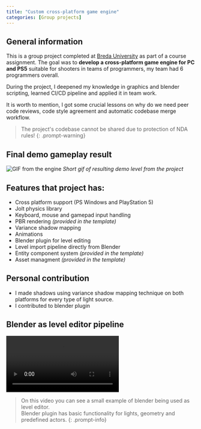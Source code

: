 ```yaml
---
title: "Custom cross-platform game engine"
categories: [Group projects]
---
```


## General information

This is a group project completed at [Breda University](https://www.buas.nl/) as part of a course assignment. The goal was to **develop a cross-platform game engine for PC and PS5** suitable for shooters in teams of programmers, my team had 6 programmers overall.

During the project, I deepened my knowledge in graphics and blender scripting, learned CI/CD pipeline and applied it in team work.

It is worth to mention, I got some crucial lessons on why do we need peer code reviews, code style agreement and automatic codebase merge workflow.

> The project's codebase cannot be shared due to protection of NDA rules!
{: .prompt-warning}

## Final demo gameplay result

![GIF from the engine](../assets/post_data/fps_coop/game.gif)
*Short gif of resulting demo level from the project*

## Features that project has:

- Cross platform support (PS Windows and PlayStation 5)
- Jolt physics library
- Keyboard, mouse and gamepad input handling
- PBR rendering *(provided in the template)*
- Variance shadow mapping
- Animations
- Blender plugin for level editing
- Level import pipeline directly from Blender
- Entity component system *(provided in the template)*
- Asset managment *(provided in the template)*

## Personal contribution

- I made shadows using variance shadow mapping technique on both platforms for every type of light source.
- I contributed to blender plugin

## Blender as level editor pipeline

<video class="w-100" controls>
  <source src="/assets/post_data/fps_coop/blender_to_bee.mp4" type="video/mp4">
</video>

> On this video you can see a small example of blender being used as level editor.\
Blender plugin has basic functionality for lights, geometry and predefined actors.
{: .prompt-info}